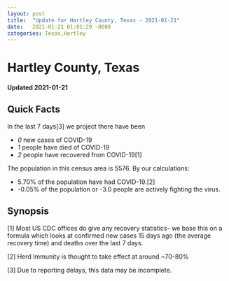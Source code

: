 ```yaml
---
layout: post
title:  "Update for Hartley County, Texas - 2021-01-21"
date:   2021-01-21 01:01:29 -0600
categories: Texas,Hartley
---
```


# Hartley County, Texas
#### Updated 2021-01-21

## Quick Facts

In the last 7 days[3] we project there have been
- *0* new cases of COVID-19
- *1* people have died of COVID-19
- *2* people have recovered from COVID-19[1]

The population in this census area is 5576. By our calculations:
- 5.70% of the population have had COVID-19.[2]
- -0.05% of the population or -3.0 people are actively fighting the virus.

## Synopsis




[1] Most US CDC offices do give any recovery statistics- we base this on a formula which looks at confirmed new cases
15 days ago (the average recovery time) and deaths over the last 7 days.

[2] Herd Immunity is thought to take effect at around ~70-80%

[3] Due to reporting delays, this data may be incomplete.
 
    